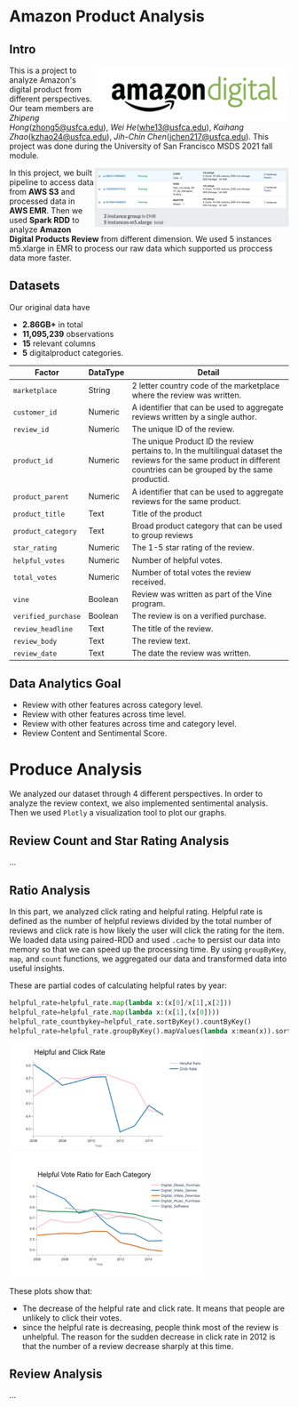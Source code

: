 # Amazon Product Analysis
## Intro
<img src="pictures/amazondigital.png" width="350" align="right">

This is a project to analyze Amazon's digital product from different perspectives. Our team members are *Zhipeng Hong*(zhong5@usfca.edu), *Wei He*(whe13@usfca.edu), *Kaihang Zhao*(kzhao24@usfca.edu), *Jih-Chin Chen*(jchen217@usfca.edu). This project was done during the University of San Francisco MSDS 2021 fall module.

<img src="pictures/EMR.png" width="350" align="right"> In this project, we built pipeline to access data from **AWS S3** and processed data in **AWS EMR**. Then we used **Spark RDD** to analyze **Amazon Digital Products Review** from different dimension. We used 5 instances m5.xlarge in EMR to process our raw data which supported us proccess data more faster.



## Datasets
Our original data have 
* **2.86GB+** in total
* **11,095,239** observations
* **15** relevant columns
* **5** digitalproduct categories.

| Factor | DataType | Detail |
|--------|--------|--------|
| `marketplace` | String | 2 letter country code of the marketplace where the review was written.|
| `customer_id` | Numeric | A identifier that can be used to aggregate reviews written by a single author. |
| `review_id` | Numeric | The unique ID of the review. |
| `product_id` | Numeric | The unique Product ID the review pertains to. In the multilingual dataset the reviews for the same product in different countries can be grouped by the same productid. |
| `product_parent` | Numeric | A identifier that can be used to aggregate reviews for the same product. |
|`product_title` |Text|Title of the product|
|`product_category`|Text|Broad product category that can be used to group reviews|
|`star_rating`|Numeric|The 1-5 star rating of the review.|
|`helpful_votes`|Numeric|Number of helpful votes.|
|`total_votes`|Numeric|Number of total votes the review received.|
|`vine`|Boolean|Review was written as part of the Vine program.|
|`verified_purchase`|Boolean|The review is on a verified purchase.|
|`review_headline`|Text|The title of the review.|
|`review_body`|Text|The review text.|
|`review_date`|Text|The date the review was written.|

## Data Analytics Goal
* Review with other features across category level.
* Review with other features across time level.
* Review with other features across time and category level.
* Review Content and Sentimental Score.

# Produce Analysis
We analyzed our dataset through 4 different perspectives. In order to analyze the review context, we also implemented sentimental analysis. Then we used `Plotly` a visualization tool to plot our graphs.

## Review Count and Star Rating Analysis
...
## Ratio Analysis

In this part, we analyzed click rating and helpful rating. Helpful rate is defined as the number of helpful reviews divided by the total number of reviews and click rate is how likely the user will click the rating for the item.
We loaded data using paired-RDD and used `.cache` to persist our data into memory so that we can speed up the processing time. By using `groupByKey`, `map`, and `count` functions, we aggregated our data and transformed data into useful insights.  

These are partial codes of calculating helpful rates by year:
```python
helpful_rate=helpful_rate.map(lambda x:(x[0]/x[1],x[2]))
helpful_rate=helpful_rate.map(lambda x:(x[1],(x[0])))
helpful_rate_countbykey=helpful_rate.sortByKey().countByKey()
helpful_rate=helpful_rate.groupByKey().mapValues(lambda x:mean(x)).sortByKey()
``` 

<img src="pictures/helpful_vs_click.png" width="350" ><img src="pictures/helpful_for_each_cat.png" width="350" align="justify">  

These plots show that: 
* The decrease of the helpful rate and click rate. It means that people are unlikely to click their votes. 
* since the helpful rate is decreasing, people think most of the review is unhelpful. The reason for the sudden decrease in click rate in 2012 is that the number of a review decrease sharply at this time.




## Review Analysis
...



